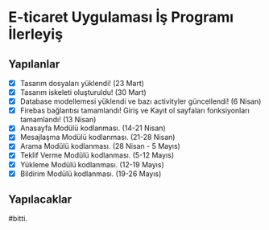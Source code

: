 # E-ticaret Uygulaması İş Programı İlerleyiş
## Yapılanlar
- [x] Tasarım dosyaları yüklendi! (23 Mart)
- [x] Tasarım iskeleti oluşturuldu! (30 Mart)
- [x] Database modellemesi yüklendi ve bazı activityler güncellendi! (6 Nisan)
- [x] Firebas bağlantısı tamamlandı! Giriş ve Kayıt ol sayfaları fonksiyonları tamamlandı! (13 Nisan)
- [x] Anasayfa Modülü kodlanması.     (14-21 Nisan)
- [x] Mesajlaşma Modülü kodlanması.   (21-28 Nisan)
- [x] Arama Modülü kodlanması.        (28 Nisan - 5 Mayıs)
- [x] Teklif Verme Modülü kodlanması. (5-12 Mayıs)
- [x] Yükleme Modülü kodlanması.      (12-19 Mayıs)
- [x] Bildirim Modülü kodlanması.     (19-26 Mayıs)

## Yapılacaklar
#bitti.

